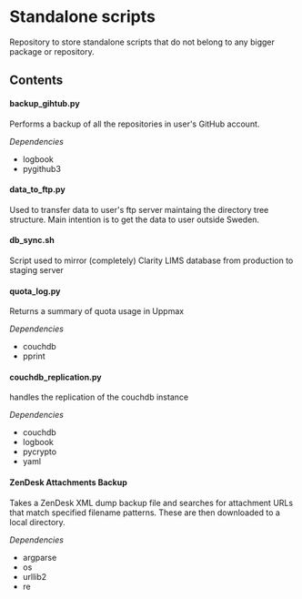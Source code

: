 # Standalone scripts

Repository to store standalone scripts that do not belong to any bigger package or repository.

## Contents

#### backup_gihtub.py
Performs a backup of all the repositories in user's GitHub account.

*Dependencies*

* logbook
* pygithub3

#### data_to_ftp.py
Used to transfer data to user's ftp server maintaing the directory tree structure. Main intention
is to get the data to user outside Sweden.

#### db_sync.sh
Script used to mirror (completely) Clarity LIMS database from production to staging server

#### quota_log.py
Returns a summary of quota usage in Uppmax

*Dependencies*

* couchdb
* pprint

#### couchdb_replication.py
handles the replication of the couchdb instance

*Dependencies*

* couchdb
* logbook
* pycrypto
* yaml

#### ZenDesk Attachments Backup
Takes a ZenDesk XML dump backup file and searches for attachment URLs that match specified
filename patterns. These are then downloaded to a local directory.

*Dependencies*

* argparse
* os
* urllib2
* re

